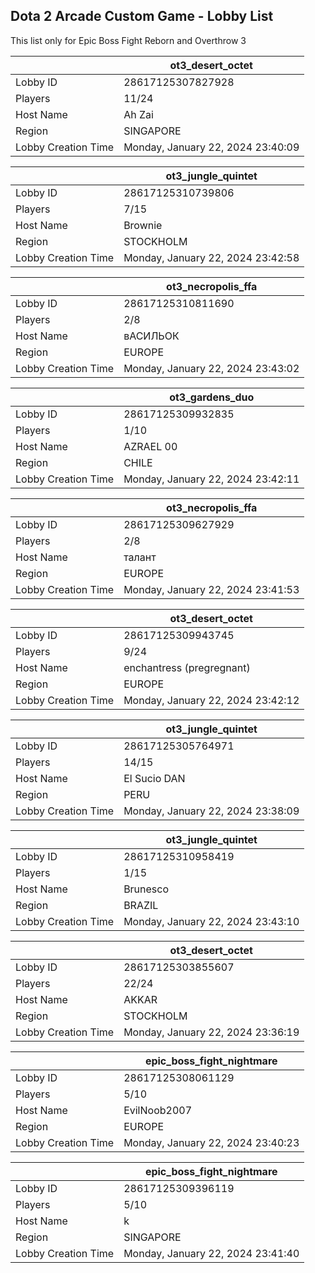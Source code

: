 ## Dota 2 Arcade Custom Game - Lobby List

This list only for Epic Boss Fight Reborn and Overthrow 3

|  | ot3_desert_octet |
| ------ | ------ |
| Lobby ID | 28617125307827928 |
| Players | 11/24 |
| Host Name | Ah Zai |
| Region | SINGAPORE |
| Lobby Creation Time | Monday, January 22, 2024 23:40:09 |


|  | ot3_jungle_quintet |
| ------ | ------ |
| Lobby ID | 28617125310739806 |
| Players | 7/15 |
| Host Name | Brownie |
| Region | STOCKHOLM |
| Lobby Creation Time | Monday, January 22, 2024 23:42:58 |


|  | ot3_necropolis_ffa |
| ------ | ------ |
| Lobby ID | 28617125310811690 |
| Players | 2/8 |
| Host Name | вАСИЛЬОК |
| Region | EUROPE |
| Lobby Creation Time | Monday, January 22, 2024 23:43:02 |


|  | ot3_gardens_duo |
| ------ | ------ |
| Lobby ID | 28617125309932835 |
| Players | 1/10 |
| Host Name | AZRAEL 00 |
| Region | CHILE |
| Lobby Creation Time | Monday, January 22, 2024 23:42:11 |


|  | ot3_necropolis_ffa |
| ------ | ------ |
| Lobby ID | 28617125309627929 |
| Players | 2/8 |
| Host Name | талант |
| Region | EUROPE |
| Lobby Creation Time | Monday, January 22, 2024 23:41:53 |


|  | ot3_desert_octet |
| ------ | ------ |
| Lobby ID | 28617125309943745 |
| Players | 9/24 |
| Host Name | enchantress (pregregnant) |
| Region | EUROPE |
| Lobby Creation Time | Monday, January 22, 2024 23:42:12 |


|  | ot3_jungle_quintet |
| ------ | ------ |
| Lobby ID | 28617125305764971 |
| Players | 14/15 |
| Host Name | El Sucio DAN |
| Region | PERU |
| Lobby Creation Time | Monday, January 22, 2024 23:38:09 |


|  | ot3_jungle_quintet |
| ------ | ------ |
| Lobby ID | 28617125310958419 |
| Players | 1/15 |
| Host Name | Brunesco |
| Region | BRAZIL |
| Lobby Creation Time | Monday, January 22, 2024 23:43:10 |


|  | ot3_desert_octet |
| ------ | ------ |
| Lobby ID | 28617125303855607 |
| Players | 22/24 |
| Host Name | AKKAR |
| Region | STOCKHOLM |
| Lobby Creation Time | Monday, January 22, 2024 23:36:19 |


|  | epic_boss_fight_nightmare |
| ------ | ------ |
| Lobby ID | 28617125308061129 |
| Players | 5/10 |
| Host Name | EvilNoob2007 |
| Region | EUROPE |
| Lobby Creation Time | Monday, January 22, 2024 23:40:23 |


|  | epic_boss_fight_nightmare |
| ------ | ------ |
| Lobby ID | 28617125309396119 |
| Players | 5/10 |
| Host Name | k |
| Region | SINGAPORE |
| Lobby Creation Time | Monday, January 22, 2024 23:41:40 |



